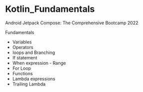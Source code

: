 # Kotlin_Fundamentals
Android Jetpack Compose: The Comprehensive Bootcamp 2022

Fundamentals
- Variables
- Operators
- loops and Branching
- If statement
- When expression - Range
- For Loop
- Functions
- Lambda expressions
- Trailing Lambda


